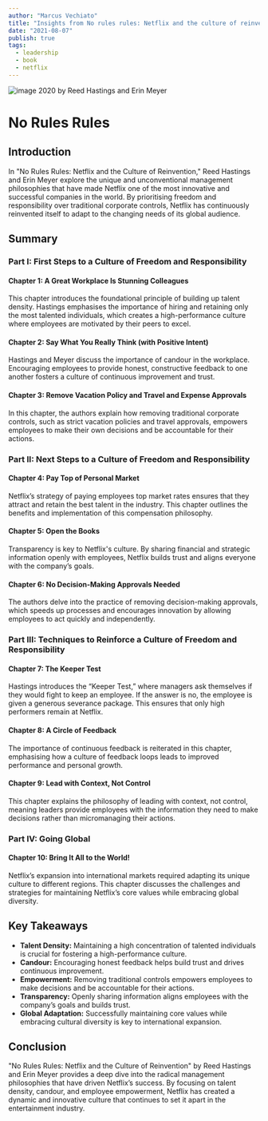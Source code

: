 ```yaml
---
author: "Marcus Vechiato"
title: "Insights from No rules rules: Netflix and the culture of reinvention"
date: "2021-08-07"
publish: true
tags: 
  - leadership
  - book
  - netflix
--- 
```


![image](/obsidian/no_rules_rules.jpg)
2020 by Reed Hastings and Erin Meyer

# No Rules Rules

## Introduction

In "No Rules Rules: Netflix and the Culture of Reinvention," Reed Hastings and Erin Meyer explore the unique and unconventional management philosophies that have made Netflix one of the most innovative and successful companies in the world. By prioritising freedom and responsibility over traditional corporate controls, Netflix has continuously reinvented itself to adapt to the changing needs of its global audience.

## Summary

### Part I: First Steps to a Culture of Freedom and Responsibility

#### Chapter 1: A Great Workplace Is Stunning Colleagues

This chapter introduces the foundational principle of building up talent density. Hastings emphasises the importance of hiring and retaining only the most talented individuals, which creates a high-performance culture where employees are motivated by their peers to excel.

#### Chapter 2: Say What You Really Think (with Positive Intent)

Hastings and Meyer discuss the importance of candour in the workplace. Encouraging employees to provide honest, constructive feedback to one another fosters a culture of continuous improvement and trust.

#### Chapter 3: Remove Vacation Policy and Travel and Expense Approvals

In this chapter, the authors explain how removing traditional corporate controls, such as strict vacation policies and travel approvals, empowers employees to make their own decisions and be accountable for their actions.

### Part II: Next Steps to a Culture of Freedom and Responsibility

#### Chapter 4: Pay Top of Personal Market

Netflix’s strategy of paying employees top market rates ensures that they attract and retain the best talent in the industry. This chapter outlines the benefits and implementation of this compensation philosophy.

#### Chapter 5: Open the Books

Transparency is key to Netflix's culture. By sharing financial and strategic information openly with employees, Netflix builds trust and aligns everyone with the company’s goals.

#### Chapter 6: No Decision-Making Approvals Needed

The authors delve into the practice of removing decision-making approvals, which speeds up processes and encourages innovation by allowing employees to act quickly and independently.

### Part III: Techniques to Reinforce a Culture of Freedom and Responsibility

#### Chapter 7: The Keeper Test

Hastings introduces the “Keeper Test,” where managers ask themselves if they would fight to keep an employee. If the answer is no, the employee is given a generous severance package. This ensures that only high performers remain at Netflix.

#### Chapter 8: A Circle of Feedback

The importance of continuous feedback is reiterated in this chapter, emphasising how a culture of feedback loops leads to improved performance and personal growth.

#### Chapter 9: Lead with Context, Not Control

This chapter explains the philosophy of leading with context, not control, meaning leaders provide employees with the information they need to make decisions rather than micromanaging their actions.

### Part IV: Going Global

#### Chapter 10: Bring It All to the World!

Netflix’s expansion into international markets required adapting its unique culture to different regions. This chapter discusses the challenges and strategies for maintaining Netflix’s core values while embracing global diversity.

## Key Takeaways

- **Talent Density:** Maintaining a high concentration of talented individuals is crucial for fostering a high-performance culture.
- **Candour:** Encouraging honest feedback helps build trust and drives continuous improvement.
- **Empowerment:** Removing traditional controls empowers employees to make decisions and be accountable for their actions.
- **Transparency:** Openly sharing information aligns employees with the company’s goals and builds trust.
- **Global Adaptation:** Successfully maintaining core values while embracing cultural diversity is key to international expansion.

## Conclusion

"No Rules Rules: Netflix and the Culture of Reinvention" by Reed Hastings and Erin Meyer provides a deep dive into the radical management philosophies that have driven Netflix’s success. By focusing on talent density, candour, and employee empowerment, Netflix has created a dynamic and innovative culture that continues to set it apart in the entertainment industry.


